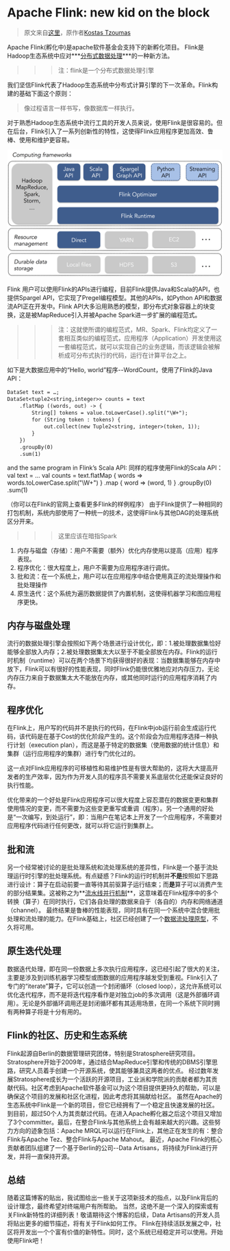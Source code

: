 # Apache Flink: new kid on the block

> 原文来自[这里](http://data-artisans.com/apache-flink-new-kid-on-the-block/)，原作者[Kostas Tzoumas](http://data-artisans.com/author/kostas/)

Apache Flink(孵化中)是apache软件基金会支持下的新孵化项目。 Flink是Hadoop生态系统中应对***<u>分布式数据处理</u>***的一种新方法。
>>>注：flink是一个分布式数据处理引擎

我们坚信Flink代表了Hadoop生态系统中分布式计算引擎的下一次革命。Flink构建的基础下面这个原则：
>像过程语言一样书写，像数据库一样执行。

对于熟悉Hadoop生态系统中流行工具的开发人员来说，使用Flink是很容易的。但在后台，Flink引入了一系列创新性的特性，这使得Flink应用程序更加高效、鲁棒、使用和维护更容易。

![flink stack](./pics/flink_stack.png)

Flink 用户可以使用Flink的APIs进行编程，目前Flink提供Java和Scala的API，也提供Spargel API，它实现了Pregel编程模型。其他的APIs，如Python API和数据流API正在开发中。Flink API大多沿用熟悉的模型，即分布式对象容器上的块变换，这是被MapReduce引入并被Apache Spark进一步扩展的编程范式。

>>>注：这就使所谓的编程范式，MR、Spark、Flink均定义了一套相互类似的编程范式，应用程序（Application）开发使用这一套编程范式，就可以实现自己的业务逻辑，而该逻辑会被解析成可分布式执行的代码，运行在计算平台之上。

如下是大数据应用中的“Hello, world”程序--WordCount，使用了Flink的Java API：

    DataSet text = …;
	DataSet<tuple2<string,integer>> counts = text
		.flatMap ((words, out) -> {
    		String[] tokens = value.toLowerCase().split("\W+");
    		for (String token : tokens) {
      			out.collect(new Tuple2<string, integer>(token, 1));
    		}
		})
		.groupBy(0)
		.sum(1)
and the same program in Flink’s Scala API:
同样的程序使用Flink的Scala API：
	val text = ...
	val counts = text.flatMap { words => words.toLowerCase.split("\W+") }
		.map { word => (word, 1) }
		.groupBy(0)
		.sum(1)

（你可以在Flink的官网上查看更多Flink的样例程序）
由于Flink提供了一种相同的打包机制，系统内部使用了一种统一的技术，这使得Flink与其他DAG的处理系统区分开来。
>>> 这里应该在暗指Spark

1. 内存与磁盘（存储）：用户不需要（额外）优化内存使用以提高（应用）程序表现。
2. 程序优化：很大程度上，用户不需要为应用程序进行调优。
3. 批和流：在一个系统上，用户可以在应用程序中结合使用真正的流处理操作和批处理操作
4. 原生迭代：这个系统为遍历数据提供了内置机制，这使得机器学习和图应用程序更快。

## 内存与磁盘处理

流行的数据处理引擎会按照如下两个场景进行设计优化，即：1.被处理数据集恰好能够全部放入内存；2.被处理数据集太大以至于不能全部放在内存。Flink的运行时机制（runtime）可以在两个场景下均获得很好的表现：当数据集能够在内存中放下，Flink可以有很好的性能表现，同时Flink仍能很优雅地应对内存压力，无论内存压力来自于数据集太大不能放在内存，或其他同时运行的应用程序消耗了内存。

## 程序优化

在Flink上，用户写的代码并不是执行的代码，在Flink中job运行前会生成运行代码，该代码是在基于Cost的优化阶段产生的。这个阶段会为应用程序选择一种执行计划（execution plan），而这是基于特定的数据集（使用数据的统计信息）和集群（运行应用程序的集群）进行专门优化过的。

这一点对Flink应用程序的可移植性和易维护性是有很大帮助的，这将大大提高开发者的生产效率，因为作为开发人员的程序员不需要关系底层优化还能保证良好的执行性能。

优化带来的一个好处是Flink应用程序可以很大程度上容忍潜在的数据变更和集群使用情况的变更，而不需要为这些变更重写或重调（程序）。另一个通用的好处是“一次编写，到处运行”，即：当用户在笔记本上开发了一个应用程序，不需要对应用程序代码进行任何更改，就可以将它运行到集群上。

## 批和流

另一个经常被讨论的是批处理系统和流处理系统的差异性，Flink是一个基于流处理运行时引擎的批处理系统。有点疑惑？Flink的运行时机制并**不是**按照如下思路进行设计：算子在启动前要一直等待其前驱算子运行结束；而**是**算子可以消费产生的部分结果集。这被称之为**<u>流水线并行机制</u>**，这意味着在Flink程序中的多个转换（算子）在同时执行，它们各自处理的数据来自于（各自的）内存和网络通道（channel）。
最终结果是鲁棒的性能表现，同时具有在同一个系统中混合使用批处理和流处理的能力。在Flink基础上，社区已经创建了一个[数据流处理原型](https://github.com/apache/incubator-flink/tree/master/flink-addons/flink-streaming)，不久将可用。

## 原生迭代处理

数据迭代处理，即在同一份数据上多次执行应用程序，这已经引起了很大的关注，主要是涉及到训练机器学习模型或图数据的应用程序越发受到重视。Flink引入了专门的“iterate”算子，它可以创造一个封闭循环（closed loop），这允许系统可以优化迭代程序，而不是将迭代程序看作是对独立job的多次调用（这是外部循环调用）。无论是外部循环调用还是封闭循环都有其适用场景，在同一个系统下同时拥有两种算子将是十分有用的。

## Flink的社区、历史和生态系统

Flink起源自Berlin的数据管理研究团体，特别是Stratosphere研究项目。Stratosphere开始于2009年，通过结合MapReduce引擎和传统的DBMS引擎思路，研究人员着手创建一个开源系统，使其能够兼具这两者的优点。
经过数年发展Stratosphere成长为一个活跃的开源项目，工业派和学院派的贡献者都为其贡献代码。社区考虑到Apache软件基金可以为这个项目提供更持久的帮助，可以是确保这个项目的发展和社区化进程，因此考虑将其捐献给社区。
虽然在Apache的生态系统中Flink是一个新的项目，但它已经拥有了一个稳定且快速发展的社区。到目前，超过50个人为其贡献过代码。在进入Apache孵化器之后这个项目又增加了3个committer。最后，在整合Flink与其他系统上会有越来越大的兴趣。这些努力方向的迹象包括：Apache MRQL可以运行在Flink上，其他正在发生的有：整合Flink与Apache Tez、整合Flink与Apache Mahout。
最近，Apache Flink的核心贡献者团队组建了一个基于Berlin的公司--Data Artisans，将持续为Flink进行开发，并将一直保持开源。

## 总结
随着这篇博客的贴出，我试图给出一些关于这项新技术的指点，以及Flink背后的设计理念，最终希望对终端用户有所帮助。
当然，这绝不是一个深入的探索或有关Flink新特性的详细列表！敬请期待这个博客的后续，Data Artisans的开发人员将贴出更多的细节描述，将有关于Flink如何工作。
Flink在持续活跃发展之中，社区将开发出一个个富有价值的新特性。同时，这个系统已经稳定并可以使用。开始使用Flink吧！